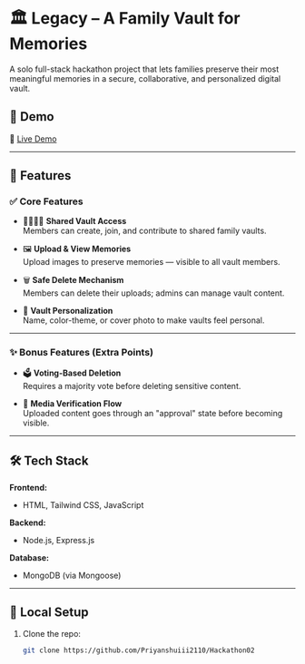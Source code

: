 # 🏛️ Legacy – A Family Vault for Memories

A solo full-stack hackathon project that lets families preserve their most meaningful memories in a secure, collaborative, and personalized digital vault.

## 📸 Demo

🔗 [Live Demo](https://legacy-vault.netlify.app/)



---

## 🚀 Features

### ✅ Core Features
- 👨‍👩‍👧‍👦 **Shared Vault Access**  
  Members can create, join, and contribute to shared family vaults.

- 🖼️ **Upload & View Memories**  
  Upload images to preserve memories — visible to all vault members.

- 🗑️ **Safe Delete Mechanism**  
  Members can delete their uploads; admins can manage vault content.

- 🎨 **Vault Personalization**  
  Name, color-theme, or cover photo to make vaults feel personal.

---

### ✨ Bonus Features (Extra Points)
- 🗳️ **Voting-Based Deletion**  
  Requires a majority vote before deleting sensitive content.

- 🔐 **Media Verification Flow**  
  Uploaded content goes through an "approval" state before becoming visible.

---

## 🛠️ Tech Stack

**Frontend:**
- HTML, Tailwind CSS, JavaScript

**Backend:**
- Node.js, Express.js

**Database:**
- MongoDB (via Mongoose)

---

## 🧪 Local Setup

1. Clone the repo:
   ```bash
   git clone https://github.com/Priyanshuiii2110/Hackathon02
